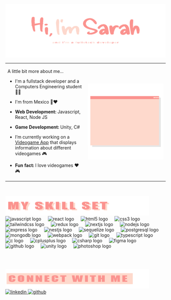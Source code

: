 
<p align="center">

<img src="./img/GithubBanner.gif" alt="" width="1000" />

</p>

<table border="0">

<tr>

<td align="left" width="50%">
    
<p align="left">A little bit more about me...</p>

- I'm a fullstack developer and a Computers Engineering student 👩‍💻

- I'm from Mexico 💚❤️

- **Web Development:** Javascript, React, Node JS

- **Game Development:** Unity, C#

- I’m currently working on a [Videogame App](https://github.com/SGrommelt/Videogames-App) that displays information about different videogames 🎮  
  
- **Fun fact:** I love videogames ❤️🎮  

</td>

<td align="right" width="50%">
    
<p align="center">

<img src="./img/GithubGIF.gif" alt="" width="300" />

</p>

</td>

</tr>
 
</table>

##

<br/>  

<img src="./img/GithubTitle_Skills.gif" alt="" height="60" />

<br/>  

<div align="left">
  <img src="https://cdn.jsdelivr.net/gh/devicons/devicon/icons/javascript/javascript-original.svg" height="37" alt="javascript logo"  />
  <img width="13" />
  <img src="https://cdn.jsdelivr.net/gh/devicons/devicon/icons/react/react-original.svg" height="37" alt="react logo"  />
  <img width="13" />
  <img src="https://cdn.jsdelivr.net/gh/devicons/devicon/icons/html5/html5-original.svg" height="37" alt="html5 logo"  />
  <img width="13" />
  <img src="https://cdn.jsdelivr.net/gh/devicons/devicon/icons/css3/css3-original.svg" height="37" alt="css3 logo"  />
  <img width="13" />
  <img src="https://cdn.jsdelivr.net/gh/devicons/devicon/icons/tailwindcss/tailwindcss-original-wordmark.svg" height="37" alt="tailwindcss logo"  />
  <img width="13" />
  <img src="https://cdn.jsdelivr.net/gh/devicons/devicon/icons/redux/redux-original.svg" height="37" alt="redux logo"  />
  <img width="13" />
  <img src="https://cdn.jsdelivr.net/gh/devicons/devicon/icons/nextjs/nextjs-original.svg" height="37" alt="nextjs logo"  />
  <img width="13" />
  <img src="https://cdn.jsdelivr.net/gh/devicons/devicon/icons/nodejs/nodejs-original.svg" height="37" alt="nodejs logo"  />
  <img width="13" />
  <img src="https://cdn.jsdelivr.net/gh/devicons/devicon/icons/express/express-original.svg" height="37" alt="express logo"  />
  <img width="13" />
  <img src="https://cdn.jsdelivr.net/gh/devicons/devicon/icons/nestjs/nestjs-plain.svg" height="37" alt="nestjs logo"  />
  <img width="13" />
  <img src="https://cdn.jsdelivr.net/gh/devicons/devicon/icons/sequelize/sequelize-original.svg" height="37" alt="sequelize logo"  />
  <img width="13" />
  <img src="https://cdn.jsdelivr.net/gh/devicons/devicon/icons/postgresql/postgresql-original.svg" height="37" alt="postgresql logo"  />
  <img width="13" />
  <img src="https://cdn.jsdelivr.net/gh/devicons/devicon/icons/mongodb/mongodb-original.svg" height="37" alt="mongodb logo"  />
  <img width="13" />
  <img src="https://cdn.jsdelivr.net/gh/devicons/devicon/icons/webpack/webpack-original.svg" height="37" alt="webpack logo"  />
  <img width="13" />
  <img src="https://cdn.jsdelivr.net/gh/devicons/devicon/icons/git/git-original.svg" height="37" alt="git logo"  />
  <img width="13" />
  <img src="https://cdn.jsdelivr.net/gh/devicons/devicon/icons/typescript/typescript-original.svg" height="37" alt="typescript logo"  />
  <img width="13" />
  <img src="https://cdn.jsdelivr.net/gh/devicons/devicon/icons/c/c-original.svg" height="37" alt="c logo"  />
  <img width="13" />
  <img src="https://cdn.jsdelivr.net/gh/devicons/devicon/icons/cplusplus/cplusplus-original.svg" height="37" alt="cplusplus logo"  />
  <img width="13" />
  <img src="https://cdn.jsdelivr.net/gh/devicons/devicon/icons/csharp/csharp-original.svg" height="37" alt="csharp logo"  />
  <img width="13" />
  <img src="https://cdn.jsdelivr.net/gh/devicons/devicon/icons/figma/figma-original.svg" height="37" alt="figma logo"  />
  <img width="13" />
  <img src="https://cdn.jsdelivr.net/gh/devicons/devicon/icons/github/github-original.svg" height="37" alt="github logo"  />
  <img width="13" />
  <img src="https://cdn.jsdelivr.net/gh/devicons/devicon/icons/unity/unity-original.svg" height="37" alt="unity logo"  />
  <img width="13" />
  <img src="https://cdn.jsdelivr.net/gh/devicons/devicon/icons/photoshop/photoshop-plain.svg" height="37" alt="photoshop logo"  />
</div>

<br/>  

##

<br/>  

<img src="./img/GithubTitle_Connect.gif" alt="" height="60" />

<br/>  

<a href="https://linkedin.com/in/sarahgrommelt" target="_blank">
<img src=https://img.shields.io/badge/linkedin-%231E77B5.svg?&style=for-the-badge&logo=linkedin&logoColor=white alt=linkedin style="margin-bottom: 5px;" />
</a>
<a href="https://github.com/SGrommelt" target="_blank">
<img src=https://img.shields.io/badge/github-%2324292e.svg?&style=for-the-badge&logo=github&logoColor=white alt=github style="margin-bottom: 5px;" />
</a>  
  
<br/>  

##
  

<br/>  

  

<br/>  

  

<br/>  

  

<br/>  


<br />


###




